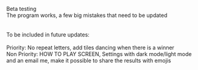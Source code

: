 Beta testing <br />
The program works, a few big mistakes that need to be updated <br />
<br /> <br />
To be included in future updates: <br /> <br />
Priority: No repeat letters, add tiles dancing when there is a winner <br />
Non Priority: HOW TO PLAY SCREEN, Settings with dark mode/light mode and an email me, make it possible to share the results with emojis
